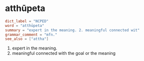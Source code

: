 # atthūpeta

``` toml
dict_label = "NCPED"
word = "atthūpeta"
summary = "expert in the meaning. 2. meaningful connected wit"
grammar_comment = "mfn."
see_also = ["attha"]
```

1. expert in the meaning.
2. meaningful connected with the goal or the meaning


